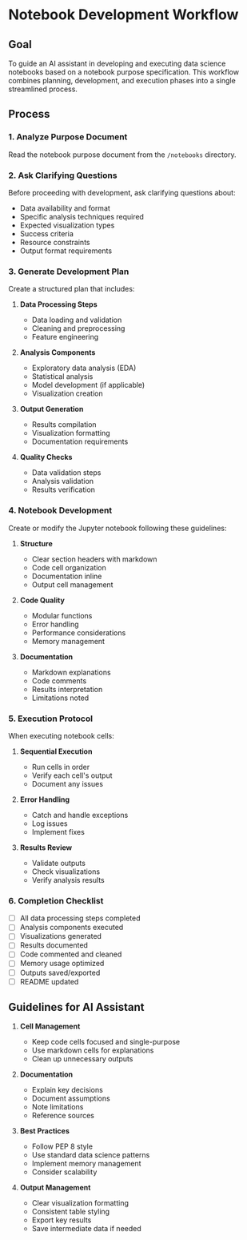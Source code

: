 # Notebook Development Workflow

## Goal

To guide an AI assistant in developing and executing data science notebooks based on a notebook purpose specification. This workflow combines planning, development, and execution phases into a single streamlined process.

## Process

### 1. Analyze Purpose Document

Read the notebook purpose document from the `/notebooks` directory.

### 2. Ask Clarifying Questions

Before proceeding with development, ask clarifying questions about:

- Data availability and format
- Specific analysis techniques required
- Expected visualization types
- Success criteria
- Resource constraints
- Output format requirements

### 3. Generate Development Plan

Create a structured plan that includes:

1. **Data Processing Steps**
   - Data loading and validation
   - Cleaning and preprocessing
   - Feature engineering

2. **Analysis Components**
   - Exploratory data analysis (EDA)
   - Statistical analysis
   - Model development (if applicable)
   - Visualization creation

3. **Output Generation**
   - Results compilation
   - Visualization formatting
   - Documentation requirements

4. **Quality Checks**
   - Data validation steps
   - Analysis validation
   - Results verification

### 4. Notebook Development

Create or modify the Jupyter notebook following these guidelines:

1. **Structure**
   - Clear section headers with markdown
   - Code cell organization
   - Documentation inline
   - Output cell management

2. **Code Quality**
   - Modular functions
   - Error handling
   - Performance considerations
   - Memory management

3. **Documentation**
   - Markdown explanations
   - Code comments
   - Results interpretation
   - Limitations noted

### 5. Execution Protocol

When executing notebook cells:

1. **Sequential Execution**
   - Run cells in order
   - Verify each cell's output
   - Document any issues

2. **Error Handling**
   - Catch and handle exceptions
   - Log issues
   - Implement fixes

3. **Results Review**
   - Validate outputs
   - Check visualizations
   - Verify analysis results

### 6. Completion Checklist

- [ ] All data processing steps completed
- [ ] Analysis components executed
- [ ] Visualizations generated
- [ ] Results documented
- [ ] Code commented and cleaned
- [ ] Memory usage optimized
- [ ] Outputs saved/exported
- [ ] README updated

## Guidelines for AI Assistant

1. **Cell Management**
   - Keep code cells focused and single-purpose
   - Use markdown cells for explanations
   - Clean up unnecessary outputs

2. **Documentation**
   - Explain key decisions
   - Document assumptions
   - Note limitations
   - Reference sources

3. **Best Practices**
   - Follow PEP 8 style
   - Use standard data science patterns
   - Implement memory management
   - Consider scalability

4. **Output Management**
   - Clear visualization formatting
   - Consistent table styling
   - Export key results
   - Save intermediate data if needed
